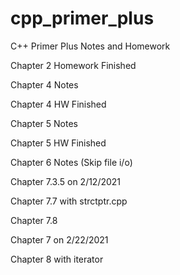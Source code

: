 # cpp_primer_plus
C++ Primer Plus Notes and Homework

Chapter 2 Homework Finished

Chapter 4 Notes

Chapter 4 HW Finished

Chapter 5 Notes

Chapter 5 HW Finished

Chapter 6 Notes (Skip file i/o)

Chapter 7.3.5 on 2/12/2021

Chapter 7.7 with strctptr.cpp

Chapter 7.8

Chapter 7 on 2/22/2021

Chapter 8 with iterator


